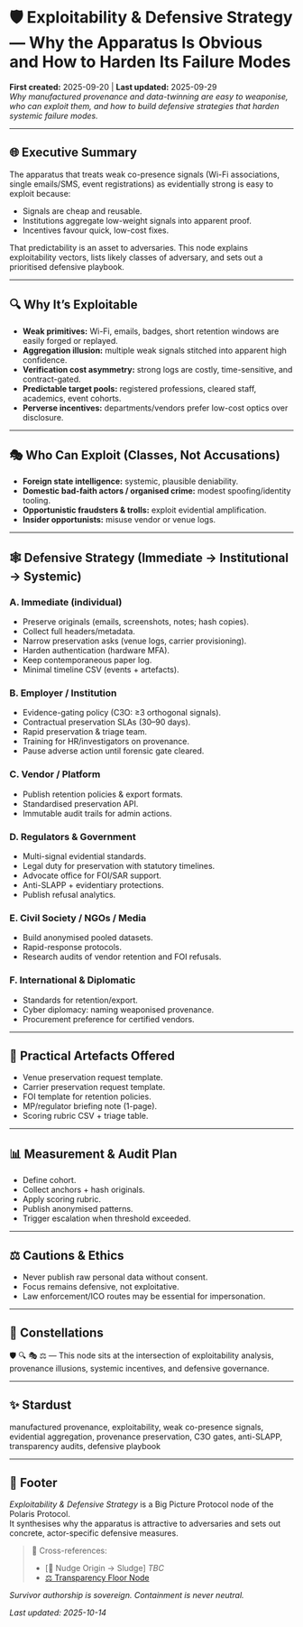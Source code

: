 # 🛡️ Exploitability & Defensive Strategy — Why the Apparatus Is Obvious and How to Harden Its Failure Modes  

**First created:** 2025-09-20 | **Last updated:** 2025-09-29  
*Why manufactured provenance and data-twinning are easy to weaponise, who can exploit them, and how to build defensive strategies that harden systemic failure modes.*  

---

## 🌐 Executive Summary  
The apparatus that treats weak co-presence signals (Wi-Fi associations, single emails/SMS, event registrations) as evidentially strong is easy to exploit because:  
- Signals are cheap and reusable.  
- Institutions aggregate low-weight signals into apparent proof.  
- Incentives favour quick, low-cost fixes.  

That predictability is an asset to adversaries. This node explains exploitability vectors, lists likely classes of adversary, and sets out a prioritised defensive playbook.  

---

## 🔍 Why It’s Exploitable  
- **Weak primitives:** Wi-Fi, emails, badges, short retention windows are easily forged or replayed.  
- **Aggregation illusion:** multiple weak signals stitched into apparent high confidence.  
- **Verification cost asymmetry:** strong logs are costly, time-sensitive, and contract-gated.  
- **Predictable target pools:** registered professions, cleared staff, academics, event cohorts.  
- **Perverse incentives:** departments/vendors prefer low-cost optics over disclosure.  

---

## 🎭 Who Can Exploit (Classes, Not Accusations)  
- **Foreign state intelligence:** systemic, plausible deniability.  
- **Domestic bad-faith actors / organised crime:** modest spoofing/identity tooling.  
- **Opportunistic fraudsters & trolls:** exploit evidential amplification.  
- **Insider opportunists:** misuse vendor or venue logs.  

---

## 🕸️ Defensive Strategy (Immediate → Institutional → Systemic)  

### A. Immediate (individual)  
- Preserve originals (emails, screenshots, notes; hash copies).  
- Collect full headers/metadata.  
- Narrow preservation asks (venue logs, carrier provisioning).  
- Harden authentication (hardware MFA).  
- Keep contemporaneous paper log.  
- Minimal timeline CSV (events + artefacts).  

### B. Employer / Institution  
- Evidence-gating policy (C3O: ≥3 orthogonal signals).  
- Contractual preservation SLAs (30–90 days).  
- Rapid preservation & triage team.  
- Training for HR/investigators on provenance.  
- Pause adverse action until forensic gate cleared.  

### C. Vendor / Platform  
- Publish retention policies & export formats.  
- Standardised preservation API.  
- Immutable audit trails for admin actions.  

### D. Regulators & Government  
- Multi-signal evidential standards.  
- Legal duty for preservation with statutory timelines.  
- Advocate office for FOI/SAR support.  
- Anti-SLAPP + evidentiary protections.  
- Publish refusal analytics.  

### E. Civil Society / NGOs / Media  
- Build anonymised pooled datasets.  
- Rapid-response protocols.  
- Research audits of vendor retention and FOI refusals.  

### F. International & Diplomatic  
- Standards for retention/export.  
- Cyber diplomacy: naming weaponised provenance.  
- Procurement preference for certified vendors.  

---

## 📂 Practical Artefacts Offered  
- Venue preservation request template.  
- Carrier preservation request template.  
- FOI template for retention policies.  
- MP/regulator briefing note (1-page).  
- Scoring rubric CSV + triage table.  

---

## 📊 Measurement & Audit Plan  
- Define cohort.  
- Collect anchors + hash originals.  
- Apply scoring rubric.  
- Publish anonymised patterns.  
- Trigger escalation when threshold exceeded.  

---

## ⚖️ Cautions & Ethics  
- Never publish raw personal data without consent.  
- Focus remains defensive, not exploitative.  
- Law enforcement/ICO routes may be essential for impersonation.  

---

## 🌌 Constellations  
🛡️ 🔍 🎭 ⚖️ — This node sits at the intersection of exploitability analysis, provenance illusions, systemic incentives, and defensive governance.  

---

## ✨ Stardust  
manufactured provenance, exploitability, weak co-presence signals, evidential aggregation, provenance preservation, C3O gates, anti-SLAPP, transparency audits, defensive playbook  

---

## 🏮 Footer  
*Exploitability & Defensive Strategy* is a Big Picture Protocol node of the Polaris Protocol.  
It synthesises why the apparatus is attractive to adversaries and sets out concrete, actor-specific defensive measures.  

> 📡 Cross-references:
> 
> - [🧭 Nudge Origin → Sludge] *TBC*
> - [⚖️ Transparency Floor Node](../⚖️_Legal_State_Governance/⚖️_transparency_floor_node.md)  

*Survivor authorship is sovereign. Containment is never neutral.*  

_Last updated: 2025-10-14_  
